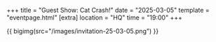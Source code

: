+++
title = "Guest Show: Cat Crash!"
date = "2025-03-05"
template = "eventpage.html"
[extra]
location = "HQ"
time = "19:00"
+++

{{ bigimg(src="/images/invitation-25-03-05.png") }}
